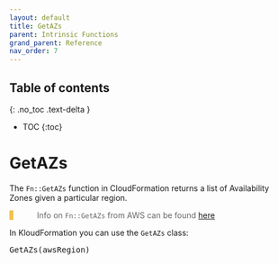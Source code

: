 ```yaml
---
layout: default
title: GetAZs
parent: Intrinsic Functions
grand_parent: Reference
nav_order: 7
---
```

<script src="https://unpkg.com/kotlin-playground@1" data-selector=".kotlin"></script>
<style>
blockquote{
    color: #666;
    margin: 0;
    padding-left: 3em;
    border-left: 0.5em #f2c152 solid;
}
</style>

## Table of contents
{: .no_toc .text-delta }

* TOC
{:toc}

# GetAZs

The `Fn::GetAZs` function in CloudFormation returns a list of Availability Zones given a particular region.

> Info on `Fn::GetAZs` from AWS can be found [here](https://docs.aws.amazon.com/AWSCloudFormation/latest/UserGuide/intrinsic-function-reference-getavailabilityzones.html)

In KloudFormation you can use the `GetAZs` class:

<pre class="kotlin" data-highlight-only>
GetAZs(awsRegion)
</pre>



